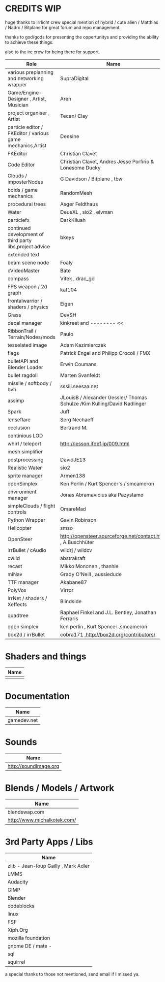 CREDITS WIP
===========


huge thanks to Irrlicht crew special mention of hybrid / cute alien / Matthias / Nadro / Bitplane for great forum and repo management.

thanks to god/gods for presenting the oppertunitys and providing the ability to achieve these things.

also to the irc crew for being there for support.

| Role               |     Name                                 |
|--------------------|------------------------------------------|
| various preplanning and networking wrapper| SupraDigital|
| Game/Engine-Designer , Artist, Musician | Aren|
| project organiser , Artist | Tecan/ Clay|  |
| particle editor / FKEditor / various game mechanics,Artist | Deesine |
| FKEditor | Christian Clavet| 
|Code Editor | Christian Clavet, Andres Jesse Porfirio & Lonesome Ducky|
| Clouds / imposterNodes| G Davidson / Bitplane , tbw|
| boids / game mechanics | RandomMesh|
| procedural trees| Asger Feldthaus|
| Water | DeusXL , sio2 , elvman| 
|particlefx| DarkKiluah|
|continued development of third party libs,project advice | bkeys|
|extended text ||
| beam scene node | Foaly |
| cVideoMaster  | Bate |
| compass |Vitek , drac_gd  |
|FPS weapon / 2d graph | kat104|
|frontalwarrior / shaders / physics | Eigen|
|Grass | DevSH|
|decal manager | kinkreet and -------- <<|
| RibbonTrail  / Terrain/Nodes/mods | Paulo|
|tesselated image | Adam Kazimierczak|
|flags | Patrick Engel and Philipp Crocoll / FMX|
|bulletAPI and Blender Loader |Erwin Coumans|
|bullet ragdoll | Marten Svanfeldt|
|missile / softbody / bvh | sssiii.seesaa.net|
|assimp | JLouisB / Alexander Gessler/ Thomas Schulze /Kim Kulling/David Nadlinger|
|Spark  | Juff|
|lenseflare | Serg Nechaeff|
|occlusion| Bertrand M. |
|continious LOD | |
| whirl / teleport | http://lesson.ifdef.jp/009.html |
| mesh simplifier| |
|postprocessing | DavidJE13 |
|Realistic Water | sio2 |
|sprite manager| Armen138 |
|openSimplex | Ken Perlin / Kurt Spencer's / smcameron|
|environment manager | Jonas Abramavicius aka Pazystamo|
|simpleClouds / flight controls | OmareMad|
|Python Wrapper | Gavin Robinson|
|Helicopter	| smso|
|OpenSteer | http://opensteer.sourceforge.net/contact.html , A.Buschhüter|
|irrBullet / cAudio | wildrj / wildcv|
|cwiid | abstrakraft |
|recast | Mikko Mononen , thanhle|
|miNav |  Grady O'Neill , aussiedude|
|TTF manager | Akabane87|
|PolyVox | Virror|
|IrrNet / shaders / Xeffects | Blindside|
|quadtree |  Raphael Finkel and J.L. Bentley,  Jonathan Ferraris|
|open simplex | ken perlin , Kurt Spencer ,smcameron|
|box2d 	/ irrBullet	| cobra171 ,http://box2d.org/contributors/|

Shaders and things
=================
| Name	     |
|------------|
|   |

Documentation
=============
| Name	     |
|------------|
| gamedev.net|


Sounds
======
| Name	              |
|---------------------|
|http://soundimage.org|

Blends / Models / Artwork
==========================
| Name	                    |
|---------------------------|
|blendswap.com|
|http://www.michalkotek.com/|


3rd Party Apps / Libs
====================
| Name               | 
|--------------------|
|zlib - Jean-loup Gailly , Mark Adler |
|LMMS|
|Audacity|
|GIMP|
|Blender|
|codeblocks|
|linux|
|FSF|
|Xiph.Org|
|mozilla foundation|
|gnome DE / mate  - |
| sql |
| squirrel |

a special thanks to those not mentioned, send email if I missed ya.


